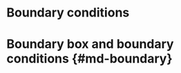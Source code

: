 Boundary conditions
===================

Boundary box and boundary conditions            {#md-boundary}
====================================
